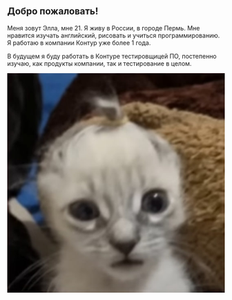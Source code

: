## Добро пожаловать!

Меня зовут Элла, мне 21. Я живу в России, в городе Пермь. Мне нравится изучать английский, рисовать и учиться программированию. Я работаю в компании Контур уже более 1 года.

В будущем я буду работать в Контуре тестировщицей ПО, постепенно изучаю, как продукты компании, так и тестирование в целом.

![](https://github.com/ellamolochko/aboutme/blob/main/photo_2023-09-03_19-37-00.jpg)
